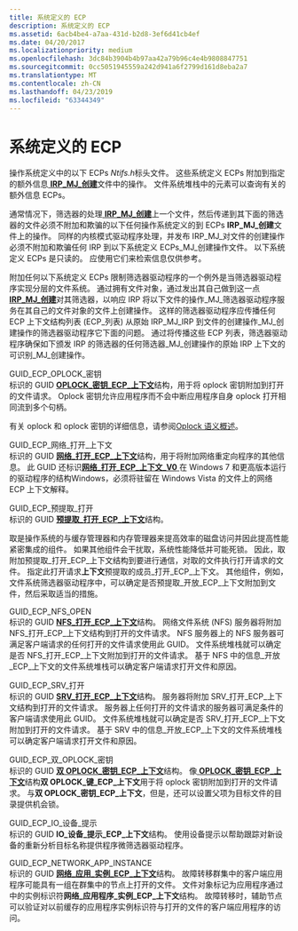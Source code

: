 ```yaml
---
title: 系统定义的 ECP
description: 系统定义的 ECP
ms.assetid: 6acb4be4-a7aa-431d-b2d8-3ef6d41cb4ef
ms.date: 04/20/2017
ms.localizationpriority: medium
ms.openlocfilehash: 3dc84b3904b4b97aa42a79b96c4e4b9808847751
ms.sourcegitcommit: 0cc5051945559a242d941a6f2799d161d8eba2a7
ms.translationtype: MT
ms.contentlocale: zh-CN
ms.lasthandoff: 04/23/2019
ms.locfileid: "63344349"
---
```

# <a name="system-defined-ecps"></a>系统定义的 ECP


操作系统定义中的以下 ECPs *Ntifs.h*标头文件。 这些系统定义 ECPs 附加到指定的额外信息[ **IRP\_MJ\_创建**](https://msdn.microsoft.com/library/windows/hardware/ff548630)文件中的操作。 文件系统堆栈中的元素可以查询有关的额外信息 ECPs。

通常情况下，筛选器的处理[ **IRP\_MJ\_创建**](https://msdn.microsoft.com/library/windows/hardware/ff548630)上一个文件，然后传递到其下面的筛选器的文件必须不附加和欺骗的以下任何操作系统定义的到 ECPs **IRP\_MJ\_创建**文件上的操作。 同样的内核模式驱动程序处理，并发布 IRP\_MJ\_对文件的创建操作必须不附加和欺骗任何 IRP 到以下系统定义 ECPs\_MJ\_创建操作文件。 以下系统定义 ECPs 是只读的。 应使用它们来检索信息仅供参考。

附加任何以下系统定义 ECPs 限制筛选器驱动程序的一个例外是当筛选器驱动程序实现分层的文件系统。 通过拥有文件对象，通过发出其自己做到这一点[ **IRP\_MJ\_创建**](https://msdn.microsoft.com/library/windows/hardware/ff548630)对其筛选器，以响应 IRP 将以下文件的操作\_MJ\_筛选器驱动程序服务在其自己的文件对象的文件上创建操作。 这样的筛选器驱动程序应传播任何 ECP 上下文结构列表 (ECP\_列表) 从原始 IRP\_MJ\_IRP 到文件的创建操作\_MJ\_创建操作的筛选器驱动程序它下面的问题。 通过将传播这些 ECP 列表，筛选器驱动程序确保如下颁发 IRP 的筛选器的任何筛选器\_MJ\_创建操作的原始 IRP 上下文的可识别\_MJ\_创建操作。

<span id="GUID_ECP_OPLOCK_KEY"></span><span id="guid_ecp_oplock_key"></span>GUID\_ECP\_OPLOCK\_密钥  
标识的 GUID [ **OPLOCK\_密钥\_ECP\_上下文**](https://msdn.microsoft.com/library/windows/hardware/ff551003)结构，用于将 oplock 密钥附加到打开的文件请求。 Oplock 密钥允许应用程序而不会中断应用程序自身 oplock 打开相同流到多个句柄。

有关 oplock 和 oplock 密钥的详细信息，请参阅[Oplock 语义概述](overview.md)。

<span id="GUID_ECP_NETWORK_OPEN_CONTEXT"></span><span id="guid_ecp_network_open_context"></span>GUID\_ECP\_网络\_打开\_上下文  
标识的 GUID [**网络\_打开\_ECP\_上下文**](https://msdn.microsoft.com/library/windows/hardware/ff550896)结构，用于将附加网络重定向程序的其他信息。 此 GUID 还标识[**网络\_打开\_ECP\_上下文\_V0** ](https://msdn.microsoft.com/library/windows/hardware/ff550899)在 Windows 7 和更高版本运行的驱动程序的结构Windows，必须将驻留在 Windows Vista 的文件上的网络 ECP 上下文解释。

<span id="GUID_ECP_PREFETCH_OPEN"></span><span id="guid_ecp_prefetch_open"></span>GUID\_ECP\_预提取\_打开  
标识的 GUID [**预提取\_打开\_ECP\_上下文**](https://msdn.microsoft.com/library/windows/hardware/ff551843)结构。

取是操作系统的与缓存管理器和内存管理器来提高效率的磁盘访问并因此提高性能紧密集成的组件。 如果其他组件会干扰取，系统性能降低并可能死锁。 因此，取附加预提取\_打开\_ECP\_上下文结构到要进行通信，对取的文件执行打开请求的文件。 指定此打开请求**上下文**预提取的成员\_打开\_ECP\_上下文。 其他组件，例如，文件系统筛选器驱动程序中，可以确定是否预提取\_开放\_ECP\_上下文附加到文件，然后采取适当的措施。

<span id="GUID_ECP_NFS_OPEN"></span><span id="guid_ecp_nfs_open"></span>GUID\_ECP\_NFS\_OPEN  
标识的 GUID [ **NFS\_打开\_ECP\_上下文**](https://msdn.microsoft.com/library/windows/hardware/ff550942)结构。 网络文件系统 (NFS) 服务器将附加 NFS\_打开\_ECP\_上下文结构到打开的文件请求。 NFS 服务器上的 NFS 服务器可满足客户端请求的任何打开的文件请求使用此 GUID。 文件系统堆栈就可以确定是否 NFS\_打开\_ECP\_上下文附加到打开的文件请求。 基于 NFS 中的信息\_开放\_ECP\_上下文的文件系统堆栈可以确定客户端请求打开文件和原因。

<span id="GUID_ECP_SRV_OPEN"></span><span id="guid_ecp_srv_open"></span>GUID\_ECP\_SRV\_打开  
标识的 GUID [ **SRV\_打开\_ECP\_上下文**](https://msdn.microsoft.com/library/windows/hardware/ff556749)结构。 服务器将附加 SRV\_打开\_ECP\_上下文结构到打开的文件请求。 服务器上任何打开的文件请求的服务器可满足条件的客户端请求使用此 GUID。 文件系统堆栈就可以确定是否 SRV\_打开\_ECP\_上下文附加到打开的文件请求。 基于 SRV 中的信息\_开放\_ECP\_上下文的文件系统堆栈可以确定客户端请求打开文件和原因。

<span id="GUID_ECP_DUAL_OPLOCK_KEY"></span><span id="guid_ecp_dual_oplock_key"></span>GUID\_ECP\_双\_OPLOCK\_密钥  
标识的 GUID [**双 OPLOCK\_密钥\_ECP\_上下文**](https://msdn.microsoft.com/library/windows/hardware/hh406392)结构。 像[ **OPLOCK\_密钥\_ECP\_上下文**](https://msdn.microsoft.com/library/windows/hardware/ff551003)结构**双 OPLOCK\_键\_ECP\_上下文**用于将 oplock 密钥附加到打开的文件请求。 与**双 OPLOCK\_密钥\_ECP\_上下文**，但是，还可以设置父项为目标文件的目录提供机会锁。

<span id="GUID_ECP_IO_DEVICE_HINT"></span><span id="guid_ecp_io_device_hint"></span>GUID\_ECP\_IO\_设备\_提示  
标识的 GUID **IO\_设备\_提示\_ECP\_上下文**结构。 使用设备提示以帮助跟踪对新设备的重新分析目标名称提供程序微筛选器驱动程序。

<span id="GUID_ECP_NETWORK_APP_INSTANCE"></span><span id="guid_ecp_network_app_instance"></span>GUID\_ECP\_NETWORK\_APP\_INSTANCE  
标识的 GUID [**网络\_应用\_实例\_ECP\_上下文**](https://msdn.microsoft.com/library/windows/hardware/hh439443)结构。 故障转移群集中的客户端应用程序可能具有一组在群集中的节点上打开的文件。 文件对象标记为应用程序通过中的实例标识符**网络\_应用程序\_实例\_ECP\_上下文**结构。 故障转移时，辅助节点可以验证对以前缓存的应用程序实例标识符与打开的文件的客户端应用程序的访问。

 

 




